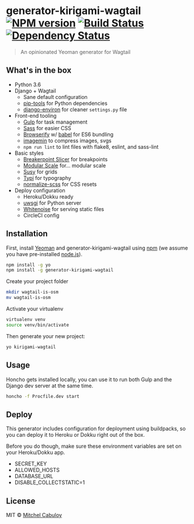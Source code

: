 # generator-kirigami-wagtail [![NPM version][npm-image]][npm-url] [![Build Status][travis-image]][travis-url] [![Dependency Status][daviddm-image]][daviddm-url]
> An opinionated Yeoman generator for Wagtail

## What's in the box

* Python 3.6
* Django + Wagtail
   * Sane default configuration
   * [pip-tools](https://github.com/jazzband/pip-tools) for Python dependencies
   * [django-environ](https://github.com/joke2k/django-environ) for cleaner `settings.py` file
* Front-end tooling
  * [Gulp](http://gulpjs.com/) for task management
  * [Sass](http://sass-lang.com/) for easier CSS
  * [Browserify](http://browserify.org/) w/ [babel](https://babeljs.io/) for ES6 bundling
  * [imagemin](https://github.com/imagemin/imagemin) to compress images, svgs
  * `npm run lint` to lint files with flake8, eslint, and sass-lint
* Basic styles
  * [Breakerpoint Slicer](https://github.com/lolmaus/breakpoint-slicer) for breakpoints
  * [Modular Scale](https://github.com/modularscale/modularscale-sass) for… modular scale
  * [Susy](http://susy.oddbird.net/) for grids
  * [Typi](https://github.com/zellwk/typi) for typography
  * [normalize-scss](https://github.com/JohnAlbin/normalize-scss) for CSS resets
* Deploy configuration
  * Heroku/Dokku ready
  * [uwsgi](https://uwsgi-docs.readthedocs.io/) for Python server
  * [Whitenoise](http://whitenoise.evans.io/) for serving static files
  * CircleCI config

## Installation

First, install [Yeoman](http://yeoman.io) and generator-kirigami-wagtail using [npm](https://www.npmjs.com/) (we assume you have pre-installed [node.js](https://nodejs.org/)).

```bash
npm install -g yo
npm install -g generator-kirigami-wagtail
```

Create your project folder

```bash
mkdir wagtail-is-osm
mv wagtail-is-osm
```

Activate your virtualenv

```bash
virtualenv venv
source venv/bin/activate
```

Then generate your new project:

```bash
yo kirigami-wagtail
```

## Usage

Honcho gets installed locally, you can use it to run both Gulp and the Django
dev server at the same time.

```bash
honcho -f Procfile.dev start
```

## Deploy

This generator includes configuration for deployment using buildpacks, so you
can deploy it to Heroku or Dokku right out of the box.

Before you do though, make sure these environment variables are set on your
Heroku/Dokku app.

* SECRET_KEY
* ALLOWED_HOSTS
* DATABASE_URL
* DISABLE_COLLECTSTATIC=1

## License

MIT © [Mitchel Cabuloy](https://mitchel.me)


[npm-image]: https://badge.fury.io/js/generator-kirigami-wagtail.svg
[npm-url]: https://npmjs.org/package/generator-kirigami-wagtail
[travis-image]: https://travis-ci.org/kirigamico/generator-kirigami-wagtail.svg?branch=master
[travis-url]: https://travis-ci.org/kirigamico/generator-kirigami-wagtail
[daviddm-image]: https://david-dm.org/kirigamico/generator-kirigami-wagtail.svg?theme=shields.io
[daviddm-url]: https://david-dm.org/kirigamico/generator-kirigami-wagtail
